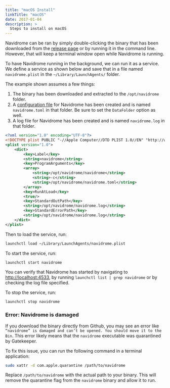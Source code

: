 ```yaml
---
title: "macOS Install"
linkTitle: "macOS"
date: 2017-01-04
description: >
  Steps to install on macOS
---
```



Navidrome can be ran by simply double-clicking the binary that has been downloaded from the [release page](https://github.com/navidrome/navidrome/releases/latest) or by running it in the command line. However, that will keep a terminal window open while Navidrome is running.

To have Navidrome running in the background, we can run it as a service.
We define a service as shown below and save that in a file named `navidrome.plist` in the `~/Library/LaunchAgents/` folder.

The example shown assumes a few things:

1. The binary has been downloaded and extracted to the `/opt/navidrome` folder.
2. A [configuration file](https://www.navidrome.org/docs/usage/configuration-options) for Navidrome has been created and is named `navidrome.toml` in that folder. Be sure to set the `DataFolder` option as well.
3. A log file for Navidrome has been created and is named `navidrome.log` in that folder.

```xml
<?xml version="1.0" encoding="UTF-8"?>
<!DOCTYPE plist PUBLIC "-//Apple Computer//DTD PLIST 1.0//EN" "http://www.apple.com/DTDs/PropertyList-1.0.dtd">
<plist version="1.0">
    <dict>
        <key>Label</key>
        <string>navidrome</string>
        <key>ProgramArguments</key>
        <array>
            <string>/opt/navidrome/navidrome</string>
            <string>-c</string>
            <string>/opt/navidrome/navidrome.toml</string>
        </array>
        <key>RunAtLoad</key>
        <true/>
        <key>StandardOutPath</key>
        <string>/opt/navidrome/navidrome.log</string>
        <key>StandardErrorPath</key>
        <string>/opt/navidrome/navidrome.log</string>
    </dict>
</plist>
```

Then to load the service, run:
```bash
launchctl load ~/Library/LaunchAgents/navidrome.plist
```

To start the service, run:
```bash
launchctl start navidrome
```

You can verify that Navidrome has started by navigating to [http://localhost:4533](http://localhost:4533), by running `launchctl list | grep navidrome` or by checking the log file specified.

To stop the service, run:
```bash
launchctl stop navidrome
```

### Error: Navidrome is damaged

If you download the binary directly from Github, you may see an error like `“navidrome” is damaged and can’t be opened. You should move it to the Bin`.
This error likely means that the `navidrome` executable was quarantined by Gatekeeper.

To fix this issue, you can run the following command in a terminal application:

~~~bash
sudo xattr -d com.apple.quarantine /path/to/navidrome
~~~

Replace `/path/to/navidrome` with the actual path to your binary.
This will remove the quarantine flag from the `navidrome` binary and allow it to run.
